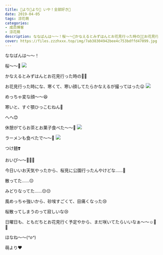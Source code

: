 ```yaml
---
title: 🌸より🍡より🍜 いや！全部好き💓
date: 2019-04-05
tags: 涼花萌
categories: 
- 成员博客
- 涼花萌
description: ななばんは〜〜！桜〜〜🌸かなえるとみずはんとお花見行った時の🌸🌸お花見行った時にな、寒くて、寒い顔してたらかなえるが撮ってはった😛...
cover: https://files.zzzhxxx.top/img/7ab38304942bee4c753bdffd47099.jpg 
---
```






ななばんは〜〜！






桜〜〜🌸
![](https://files.zzzhxxx.top/img/7ab38304942bee4c753bdffd47099.jpg)






かなえるとみずはんとお花見行った時の🌸🌸








お花見行った時にな、寒くて、寒い顔してたらかなえるが撮ってはった😛
![](https://files.zzzhxxx.top/img/7ab38304942bee4c753bdffd47099-01.jpg)





めっちゃ変な顔〜〜😆


寒いと、すぐ顎ひっこむねん🙈


へへ😊










休憩がてらお茶とお菓子食べた〜〜🍡
![](https://files.zzzhxxx.top/img/7ab38304942bee4c753bdffd47099-02.jpg)









ラーメンも食べたで〜〜🍜
![](https://files.zzzhxxx.top/img/7ab38304942bee4c753bdffd47099-03.jpg)



つけ麺❣️



おいぴ〜〜🍜💓🐥












今日いいお天気やったから、桜見に公園行ったんやけどな……🌸








散ってた……😔




みどりなってた……😔😔







風めっちゃ強いから、砂埃すごくて、目痛くなった😢







桜散ってしまうのって寂しいな😢









日曜日も、ともだちとお花見行く予定やから、まだ咲いてたらいいなぁ〜〜☺️🌸🌸







ほなね〜〜(*^o^*)



萌より❤︎


